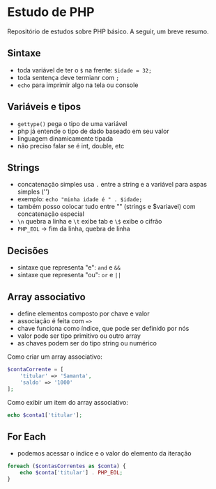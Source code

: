# Estudo de PHP

Repositório de estudos sobre PHP básico. A seguir, um breve resumo.

## Sintaxe

- toda variável de ter o `$` na frente: `$idade = 32;`
- toda sentença deve termianr com `;`
- `echo` para imprimir algo na tela ou console

## Variáveis e tipos

- `gettype()` pega o tipo de uma variável
- php já entende o tipo de dado baseado em seu valor
- linguagem dinamicamente tipada
- não preciso falar se é int, double, etc

## Strings

- concatenação simples usa `.` entre a string e a variável para aspas simples ('')
- exemplo: `echo "minha idade é " . $idade;` 
- também posso colocar tudo entre "" (strings e $variavel) com concatenação especial
- `\n` quebra a linha e `\t` exibe tab e `\$` exibe o cifrão
- `PHP_EOL` -> fim da linha, quebra de linha

## Decisões

- sintaxe que representa "e": `and` e `&&`
- sintaxe que representa "ou": `or` e `||`

## Array associativo

- define elementos composto por chave e valor
- associação é feita com `=>`
- chave funciona como índice, que pode ser definido por nós
- valor pode ser tipo primitivo ou outro array
- as chaves podem ser do tipo string ou numérico

Como criar um array associativo:

```php
$contaCorrente = [
    'titular' => 'Samanta',
    'saldo' => '1000'
];
```

Como exibir um item do array associativo: 

```php
echo $conta1['titular'];
```

## For Each

- podemos acessar o índice e o valor do elemento da iteração

```php
foreach ($contasCorrentes as $conta) {
    echo $conta['titular'] . PHP_EOL;
}
```